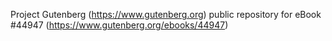 Project Gutenberg (https://www.gutenberg.org) public repository for eBook #44947 (https://www.gutenberg.org/ebooks/44947)

